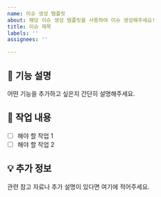 ```yaml
---
name: 이슈 생성 템플릿
about: 해당 이슈 생성 템플릿을 사용하여 이슈 생성해주세요!
title: 이슈 제목
labels: ''
assignees: ''

---
```


## 🚀 기능 설명
어떤 기능을 추가하고 싶은지 간단히 설명해주세요.

## 📌 작업 내용
- [ ] 해야 할 작업 1
- [ ] 해야 할 작업 2

## 💡 추가 정보
관련 참고 자료나 추가 설명이 있다면 여기에 적어주세요.
